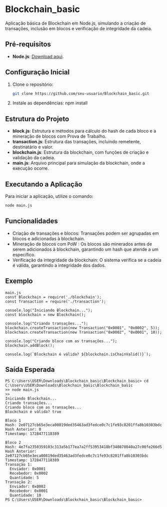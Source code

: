 # Blockchain_basic
Aplicação básica de Blockchain em Node.js, simulando a criação de transações, inclusão em blocos e verificação de integridade da cadeia.

## Pré-requisitos
- **Node.js**: [Download aqui](https://nodejs.org/).

## Configuração Inicial
1. Clone o repositório:
   ```bash
   git clone https://github.com/seu-usuario/Blockchain_basic.git
2. Instale as dependências:
    npm install

## Estrutura do Projeto
- **block.js**: Estrutura e métodos para cálculo do hash de cada bloco e a mineração de blocos com Prova de Trabalho.
- **transaction.js**: Estrutura das transações, incluindo remetente, destinatário e valor.
- **blockchain.js**: Estrutura da blockchain, com funções de criação e validação da cadeia.
- **main.js**: Arquivo principal para simulação da blockchain, onde a execução ocorre.

## Executando a Aplicação
Para iniciar a aplicação, utilize o comando:
   ```bash
   node main.js
```

## Funcionalidades
- Criação de transações e blocos: Transações podem ser agrupadas em blocos e adicionadas à blockchain.
- Mineração de blocos com PoW : Os blocos são minerados antes de serem adicionados à blockchain, garantindo um hash que atende a um específico.
- Verificação da integridade da blockchain: O sistema verifica se a cadeia é válida, garantindo a integridade dos dados.

## Exemplo

```
main.js
const Blockchain = require('./blockchain');
const Transaction = require('./transaction');

console.log("Iniciando Blockchain...");
const blockchain = new Blockchain();

console.log("Criando transações...");
blockchain.createTransaction(new Transaction("0x0001", "0x0002", 5));
blockchain.createTransaction(new Transaction("0x0002", "0x0001", 10));

console.log("Criando bloco com as transações...");
blockchain.addBlock();

console.log(`Blockchain é válida? ${blockchain.isChainValid()}`);
```

## Saída Esperada

```
PS C:\Users\USER\Downloads\Blockchain_basic\Blockchain_basic> cd C:\Users\USER\Downloads\Blockchain_basic\Blockchain_basic
>> node main.js
>>
Iniciando Blockchain...
Criando transações...
Criando bloco com as transações...
Blockchain é válida? true

Bloco 1
Hash: 2e07127cb65e3eca00819ded35463ad3fedce0c7c1fe93c8201ffa8b10303bdc
Hash Anterior: 0
Timestamp: 1728477118389

Bloco 2
Hash: 4e7fa2350359103c313a5b177ea7a2ff53953418bf340878040a27c00fe266d5
Hash Anterior: 2e07127cb65e3eca00819ded35463ad3fedce0c7c1fe93c8201ffa8b10303bdc
Timestamp: 1728477118389
Transação 1:
  Enviador: 0x0001
  Recebedor: 0x0002
  Quantidade: 5
Transação 2:
  Enviador: 0x0002
  Recebedor: 0x0001
  Quantidade: 10
PS C:\Users\USER\Downloads\Blockchain_basic\Blockchain_basic>
```





